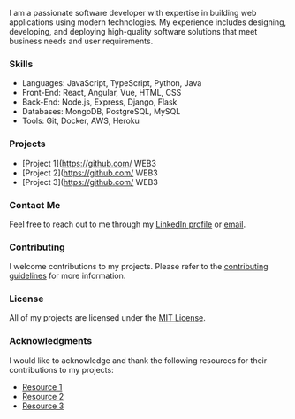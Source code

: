 <!-- TEENU -->

<!-- Full-Stack Developer | Technology Enthusiast | Lifelong Learner -->

<!-- Hi there 👋, welcome to my GitHub profile! -->

I am a passionate software developer with expertise in building web applications using modern technologies. My experience includes designing, developing, and deploying high-quality software solutions that meet business needs and user requirements.

### Skills
- Languages: JavaScript, TypeScript, Python, Java
- Front-End: React, Angular, Vue, HTML, CSS
- Back-End: Node.js, Express, Django, Flask
- Databases: MongoDB, PostgreSQL, MySQL
- Tools: Git, Docker, AWS, Heroku

### Projects
- [Project 1](https://github.com/ WEB3
- [Project 2](https://github.com/ WEB3
- [Project 3](https://github.com/ WEB3

### Contact Me
Feel free to reach out to me through my [LinkedIn profile](https://www.https://www.linkedin.com/in/teenu-51a662183/) or [email](royalteenu2018@gmail.com).

### Contributing
I welcome contributions to my projects. Please refer to the [contributing guidelines](CONTRIBUTING.md) for more information.

### License
All of my projects are licensed under the [MIT License](LICENSE).

### Acknowledgments
I would like to acknowledge and thank the following resources for their contributions to my projects:
- [Resource 1](https://github.com/resource1)
- [Resource 2](https://github.com/resource2)
- [Resource 3](https://github.com/resource3)

